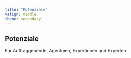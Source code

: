 ```yaml
---
title: "Potenziale"
valign: middle
theme: secondary
---
```

## Potenziale
Für Auftraggebende, Agenturen, Expertinnen und Experten
